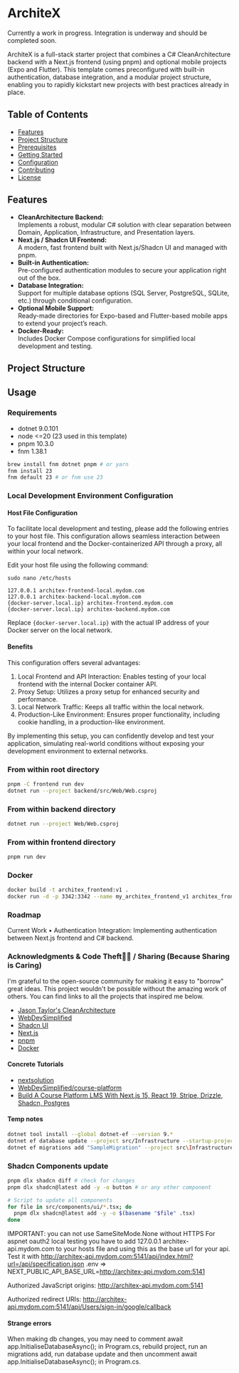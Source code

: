# ArchiteX

Currently a work in progress. Integration is underway and should be completed soon.

ArchiteX is a full-stack starter project that combines a C# CleanArchitecture backend with a Next.js frontend (using pnpm) and optional mobile projects (Expo and Flutter). This template comes preconfigured with built-in authentication, database integration, and a modular project structure, enabling you to rapidly kickstart new projects with best practices already in place.

## Table of Contents

- [Features](#features)
- [Project Structure](#project-structure)
- [Prerequisites](#prerequisites)
- [Getting Started](#getting-started)
- [Configuration](#configuration)
- [Contributing](#contributing)
- [License](#license)

## Features

- **CleanArchitecture Backend:**  
  Implements a robust, modular C# solution with clear separation between Domain, Application, Infrastructure, and Presentation layers.
- **Next.js / Shadcn UI Frontend:**  
  A modern, fast frontend built with Next.js/Shadcn UI and managed with pnpm.
- **Built-in Authentication:**  
  Pre-configured authentication modules to secure your application right out of the box.
- **Database Integration:**  
  Support for multiple database options (SQL Server, PostgreSQL, SQLite, etc.) through conditional configuration.
- **Optional Mobile Support:**  
  Ready-made directories for Expo-based and Flutter-based mobile apps to extend your project’s reach.
- **Docker-Ready:**  
  Includes Docker Compose configurations for simplified local development and testing.

## Project Structure

## Usage

### Requirements

- dotnet 9.0.101
- node <=20 (23 used in this template)
- pnpm 10.3.0
- fnm 1.38.1

```bash
brew install fnm dotnet pnpm # or yarn
fnm install 23
fnm default 23 # or fnm use 23
```

### Local Development Environment Configuration

#### Host File Configuration

To facilitate local development and testing, please add the following entries to your host file. This configuration allows seamless interaction between your local frontend and the Docker-containerized API through a proxy, all within your local network.

Edit your host file using the following command:

`sudo nano /etc/hosts`

```hosts
127.0.0.1 architex-frontend-local.mydom.com
127.0.0.1 architex-backend-local.mydom.com
{docker-server.local.ip} architex-frontend.mydom.com
{docker-server.local.ip} architex-backend.mydom.com
```

Replace `{docker-server.local.ip}` with the actual IP address of your Docker server on the local network.

#### Benefits

This configuration offers several advantages:

1. Local Frontend and API Interaction: Enables testing of your local frontend with the internal Docker container API.
2. Proxy Setup: Utilizes a proxy setup for enhanced security and performance.
3. Local Network Traffic: Keeps all traffic within the local network.
4. Production-Like Environment: Ensures proper functionality, including cookie handling, in a production-like environment.

By implementing this setup, you can confidently develop and test your application, simulating real-world conditions without exposing your development environment to external networks.

### From within root directory

```bash
pnpm -C frontend run dev
dotnet run --project backend/src/Web/Web.csproj
```

### From within backend directory

```bash
dotnet run --project Web/Web.csproj
```

### From within frontend directory

```bash
pnpm run dev
```

### Docker

```bash
docker build -t architex_frontend:v1 .
docker run -d -p 3342:3342 --name my_architex_frontend_v1 architex_frontend:v1
```

### Roadmap

Current Work
• Authentication Integration: Implementing authentication between Next.js frontend and C# backend.

### Acknowledgments & Code Theft🥷🏻 / Sharing (Because Sharing is Caring)

I'm grateful to the open-source community for making it easy to "borrow" great ideas. This project wouldn't be possible without the amazing work of others. You can find links to all the projects that inspired me below.

- [Jason Taylor's CleanArchitecture](https://github.com/jasontaylordev/CleanArchitecture)
- [WebDevSimplified](https://github.com/WebDevSimplified)
- [Shadcn UI](https://ui.shadcn.com/)
- [Next.js](https://nextjs.org/)
- [pnpm](https://pnpm.io/)
- [Docker](https://www.docker.com/)

#### Concrete Tutorials

- [nextsolution](https://github.com/prince272/nextsolution)
- [WebDevSimplified/course-platform](https://github.com/WebDevSimplified/course-platform)
- [Build A Course Platform LMS With Next.js 15, React 19, Stripe, Drizzle, Shadcn, Postgres](https://www.youtube.com/watch?v=OAyQ3Wyyzfg)

#### Temp notes

```bash
dotnet tool install --global dotnet-ef --version 9.*
dotnet ef database update --project src/Infrastructure --startup-project src/Web
dotnet ef migrations add "SampleMigration" --project src\Infrastructure --startup-project src\Web --output-dir Data\Migrations
```

### Shadcn Components update

```bash
pnpm dlx shadcn diff # check for changes
pnpm dlx shadcn@latest add -y -o button # or any other component

# Script to update all components
for file in src/components/ui/*.tsx; do
  pnpm dlx shadcn@latest add -y -o $(basename "$file" .tsx)
done
```

IMPORTANT: you can not use SameSiteMode.None without HTTPS
For aspnet oauth2 local testing you have to add 127.0.0.1 architex-api.mydom.com to your hosts file and using this as the base url for your api.
Test it with http://architex-api.mydom.com:5141/api/index.html?url=/api/specification.json
.env => NEXT_PUBLIC_API_BASE_URL=http://architex-api.mydom.com:5141

Authorized JavaScript origins:
http://architex-api.mydom.com:5141

Authorized redirect URIs:
http://architex-api.mydom.com:5141/api/Users/sign-in/google/callback

#### Strange errors

When making db changes, you may need to comment await app.InitialiseDatabaseAsync(); in Program.cs, rebuild project, run an migrations add, run database update and then uncomment await app.InitialiseDatabaseAsync(); in Program.cs.
